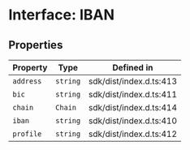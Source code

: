 # Interface: IBAN

## Properties

| Property | Type | Defined in |
| ------ | ------ | ------ |
| `address` | `string` | sdk/dist/index.d.ts:413 |
| `bic` | `string` | sdk/dist/index.d.ts:411 |
| `chain` | `Chain` | sdk/dist/index.d.ts:414 |
| `iban` | `string` | sdk/dist/index.d.ts:410 |
| `profile` | `string` | sdk/dist/index.d.ts:412 |
